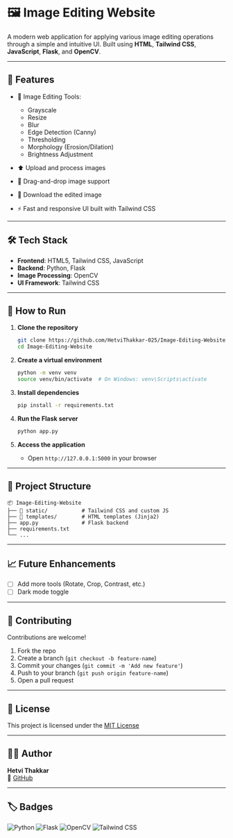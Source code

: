 # 🖼️ Image Editing Website

A modern web application for applying various image editing operations through a simple and intuitive UI. Built using **HTML**, **Tailwind CSS**, **JavaScript**, **Flask**, and **OpenCV**.

---

## 🚀 Features

- 🎨 Image Editing Tools:
  - Grayscale
  - Resize
  - Blur
  - Edge Detection (Canny)
  - Thresholding
  - Morphology (Erosion/Dilation)
  - Brightness Adjustment

- ⬆️ Upload and process images
- 🎯 Drag-and-drop image support
- 💾 Download the edited image
- ⚡ Fast and responsive UI built with Tailwind CSS

---

## 🛠️ Tech Stack

- **Frontend**: HTML5, Tailwind CSS, JavaScript
- **Backend**: Python, Flask
- **Image Processing**: OpenCV
- **UI Framework**: Tailwind CSS

---

## 🚦 How to Run

1. **Clone the repository**
   ```bash
   git clone https://github.com/HetviThakkar-025/Image-Editing-Website.git
   cd Image-Editing-Website
   ```

2. **Create a virtual environment**
   ```bash
   python -m venv venv
   source venv/bin/activate  # On Windows: venv\Scripts\activate
   ```

3. **Install dependencies**
   ```bash
   pip install -r requirements.txt
   ```

4. **Run the Flask server**
   ```bash
   python app.py
   ```

5. **Access the application**
   - Open `http://127.0.0.1:5000` in your browser

---

## 📂 Project Structure

```
📦 Image-Editing-Website
├── 📁 static/           # Tailwind CSS and custom JS
├── 📁 templates/        # HTML templates (Jinja2)
├── app.py              # Flask backend
├── requirements.txt
└── ...
```

---

## 📈 Future Enhancements

- [ ] Add more tools (Rotate, Crop, Contrast, etc.)
- [ ] Dark mode toggle

---

## 🤝 Contributing

Contributions are welcome!

1. Fork the repo
2. Create a branch (`git checkout -b feature-name`)
3. Commit your changes (`git commit -m 'Add new feature'`)
4. Push to your branch (`git push origin feature-name`)
5. Open a pull request

---

## 📜 License

This project is licensed under the [MIT License](LICENSE)

---

## 👩‍💻 Author

**Hetvi Thakkar**  
📧 [GitHub](https://github.com/HetviThakkar-025)

---

## 🏷️ Badges

![Python](https://img.shields.io/badge/Python-3776AB?style=for-the-badge&logo=python&logoColor=white)
![Flask](https://img.shields.io/badge/Flask-000000?style=for-the-badge&logo=flask&logoColor=white)
![OpenCV](https://img.shields.io/badge/OpenCV-5C3EE8?style=for-the-badge&logo=opencv&logoColor=white)
![Tailwind CSS](https://img.shields.io/badge/TailwindCSS-06B6D4?style=for-the-badge&logo=tailwindcss&logoColor=white)
